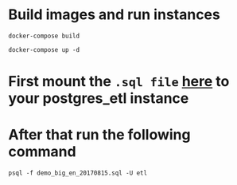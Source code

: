 # Build images and run instances

`docker-compose build`

`docker-compose up -d`

# First mount the `.sql file` [here](https://edu.postgrespro.com/demo-big-en.zip) to your postgres_etl instance 

# After that run the following command

`psql -f demo_big_en_20170815.sql -U etl`
